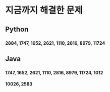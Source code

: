 # 지금까지 해결한 문제 

## Python
###
#### 2884, 1747, 1652, 2621, 1110, 2816, 8979, 11724

## Java
###
#### 1747, 1652, 2621, 1110, 2816, 8979, 11724, 1012
#### 10026, 2583
